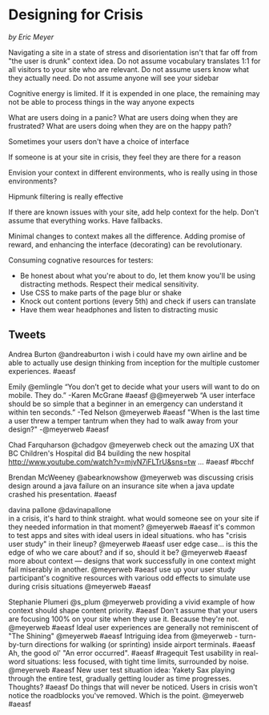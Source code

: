 Designing for Crisis
====================
*by Eric Meyer*

Navigating a site in a state of stress and disorientation isn't that far off from "the user is drunk" context idea.
Do not assume vocabulary translates 1:1 for all visitors to your site who are relevant.
Do not assume users know what they actually need.
Do not assume anyone will see your sidebar

Cognitive energy is limited. If it is expended in one place, the remaining may not be able to process things in the way anyone expects

What are users doing in a panic?
What are users doing when they are frustrated?
What are users doing when they are on the happy path?

Sometimes your users don't have a choice of interface

If someone is at your site in crisis, they feel they are there for a reason

Envision your context in different environments, who is really using in those environments?

Hipmunk filtering is really effective

If there are known issues with your site, add help context for the help. Don't assume that everything works. Have fallbacks.

Minimal changes to context makes all the difference. Adding promise of reward, and enhancing the interface (decorating) can be revolutionary.

Consuming cognative resources for testers:
- Be honest about what you're about to do, let them know you'll be using distracting methods. Respect their medical sensitivity.
- Use CSS to make parts of the page blur or shake
- Knock out content portions (every 5th) and check if users can translate
- Have them wear headphones and listen to distracting music


Tweets
------
Andrea Burton ‏@andreaburton
i wish i could have my own airline and be able to actually use design thinking from inception for the multiple customer experiences. #aeasf

Emily ‏@emlingle
“You don’t get to decide what your users will want to do on mobile. They do.” -Karen McGrane #aeasf @@meyerweb
“A user interface should be so simple that a beginner in an emergency can understand it within ten seconds.” -Ted Nelson @meyerweb #aeasf
"When is the last time a user threw a temper tantrum when they had to walk away from your design?" -@meyerweb #aeasf

Chad Farquharson ‏@chadgov
@meyerweb check out the amazing UX that BC Children's Hospital did B4 building the new hospital  http://www.youtube.com/watch?v=mjvN7iFLTrU&sns=tw … #aeasf #bcchf

Brendan McWeeney ‏@abearknowshow
@meyerweb was discussing crisis design around a java failure on an insurance site when a java update crashed his presentation. #aeasf

davina pallone ‏@davinapallone  
in a crisis, it's hard to think straight. what would someone see on your site if they needed information in that moment? @meyerweb #aeasf
it's common to test apps and sites with ideal users in ideal situations. who has "crisis user study" in their lineup? @meyerweb #aeasf
user edge case... is this the edge of who we care about? and if so, should it be? @meyerweb #aeasf
more about context — designs that work successfully in one context might fail miserably in another. @meyerweb #aeasf
use up your user study participant's cognitive resources with various odd effects to simulate use during crisis situations @meyerweb #aeasf

Stephanie Plumeri ‏@s_plum
@meyerweb providing a vivid example of how context should shape content priority. #aeasf
Don't assume that your users are focusing 100% on your site when they use it. Because they're not. @meyerweb #aeasf
Ideal user experiences are generally not reminiscent of "The Shining" @meyerweb #aeasf
Intriguing idea from @meyerweb - turn-by-turn directions for walking (or sprinting) inside airport terminals. #aeasf
Ah, the good ol' "An error occurred". #aeasf #ragequit
Test usability in real-word situations: less focused, with tight time limits, surrounded by noise. @meyerweb #aeasf
New user test situation idea: Yakety Sax playing through the entire test, gradually getting louder as time progresses. Thoughts? #aeasf
Do things that will never be noticed. Users in crisis won't notice the roadblocks you've removed. Which is the point. @meyerweb #aeasf
